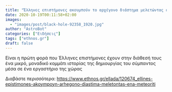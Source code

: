 ```yaml
---
title: "Έλληνες επιστήμονες ακουμπούν το αρχέγονο διάστημα μελετώντας ένα μετεωρίτη"
date: 2020-10-19T00:11:58+02:00
images:
  - "images/post/black-hole-92358_1920.jpg"
author: "AstroBot"
categories: ["Ειδήσεις"]
tags: ["ethnos.gr"]
draft: false
---
```


Είναι η πρώτη φορά που Έλληνες επιστήμονες έχουν στην διάθεσή τους ένα μικρό, μοναδικό κομμάτι ιστορίας της δημιουργίας του σύμπαντος μέσα σε ένα εργαστήριο της χώρας

Διαβάστε περισσότερα: https://www.ethnos.gr/ellada/120674_ellines-epistimones-akoympoyn-arhegono-diastima-meletontas-ena-meteoriti
